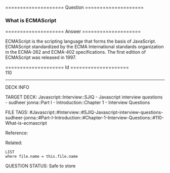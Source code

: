 ==================== Question ====================  

### What is ECMAScript  

==================== Answer ====================  

ECMAScript is the scripting language that forms the basis of JavaScript.
ECMAScript standardized by the ECMA International standards organization in the
ECMA-262 and ECMA-402 specifications. The first edition of ECMAScript was
released in 1997.

==================== Id ====================  
110

---

DECK INFO

TARGET DECK: Javascript::Interview::SJIQ - Javascript interview questions - sudheer jonna::Part I - Introduction::Chapter 1 - Interview Questions

FILE TAGS: #Javascript::#Interview::#SJIQ-Javascript-interview-questions-sudheer-jonna::#Part-I-Introduction::#Chapter-1-Interview-Questions::#110-What-is-ecmascript

Reference:

Related:

```dataview
LIST
where file.name = this.file.name
```

QUESTION STATUS: Safe to store
